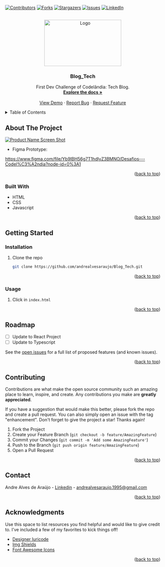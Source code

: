 <div id="top"></div>

[![Contributors][contributors-shield]][contributors-url]
[![Forks][forks-shield]][forks-url]
[![Stargazers][stars-shield]][stars-url]
[![Issues][issues-shield]][issues-url]
[![LinkedIn][linkedin-shield]][linkedin-url]

<br />
<div align="center">
  <a href="https://github.com/andrealvesaraujo/Blog_Tech">
    <img src="https://user-images.githubusercontent.com/18336972/150545013-c8fd4282-6a00-43af-81e6-9f6604eb6b1c.png" alt="Logo" width="250" height="150">
  </a>
  
  <h3 align="center">Blog_Tech</h3>

  <p align="center">
    First Dev Challenge of Codelândia: Tech Blog.
    <br />
    <a href="https://github.com/andrealvesaraujo/Blog_Tech"><strong>Explore the docs »</strong></a>
    <br />
    <br />
    <a href="https://blog-tech-andrealvesaraujo.vercel.app/">View Demo</a>
    ·
    <a href="https://github.com/andrealvesaraujo/Blog_Tech/issues">Report Bug</a>
    ·
    <a href="https://github.com/andrealvesaraujo/Blog_Tech/issues">Request Feature</a>
  </p>
</div>


<details>
  <summary>Table of Contents</summary>
  <ol>
    <li>
      <a href="#about-the-project">About The Project</a>
      <ul>
        <li><a href="#built-with">Built With</a></li>
      </ul>
    </li>
    <li>
      <a href="#getting-started">Getting Started</a>
      <ul>
        <li><a href="#prerequisites">Prerequisites</a></li>
        <li><a href="#installation">Installation</a></li>
      </ul>
    </li>
    <li><a href="#usage">Usage</a></li>
    <li><a href="#roadmap">Roadmap</a></li>
    <li><a href="#contributing">Contributing</a></li>
    <li><a href="#contact">Contact</a></li>
    <li><a href="#acknowledgments">Acknowledgments</a></li>
  </ol>
</details>


## About The Project

[![Product Name Screen Shot][product-screenshot]](https://blog-tech-andrealvesaraujo.vercel.app/)

* Figma Prototype:

https://www.figma.com/file/Yb9IBH56g7T1hdIyZ3BMNO/Desafios---Codel%C3%A2ndia?node-id=0%3A1

<p align="right">(<a href="#top">back to top</a>)</p>

### Built With

* HTML
* CSS
* Javascript


<p align="right">(<a href="#top">back to top</a>)</p>

## Getting Started

### Installation

1. Clone the repo
   ```sh
   git clone https://github.com/andrealvesaraujo/Blog_Tech.git
   ```
   
<p align="right">(<a href="#top">back to top</a>)</p>


### Usage

1. Click in `index.html`
    
<p align="right">(<a href="#top">back to top</a>)</p>

## Roadmap
 
- [ ] Update to React Project
- [ ] Update to Typescript

See the [open issues](https://github.com/andrealvesaraujo/Blog_Tech/issues) for a full list of proposed features (and known issues).

<p align="right">(<a href="#top">back to top</a>)</p>

## Contributing

Contributions are what make the open source community such an amazing place to learn, inspire, and create. Any contributions you make are **greatly appreciated**.

If you have a suggestion that would make this better, please fork the repo and create a pull request. You can also simply open an issue with the tag "enhancement".
Don't forget to give the project a star! Thanks again!

1. Fork the Project
2. Create your Feature Branch (`git checkout -b feature/AmazingFeature`)
3. Commit your Changes (`git commit -m 'Add some AmazingFeature'`)
4. Push to the Branch (`git push origin feature/AmazingFeature`)
5. Open a Pull Request

<p align="right">(<a href="#top">back to top</a>)</p>

## Contact

Andre Alves de Araújo - [Linkedin](https://www.linkedin.com/in/andre-alves-araujo/) - andrealvesaraujo.1995@gmail.com

<p align="right">(<a href="#top">back to top</a>)</p>

## Acknowledgments

Use this space to list resources you find helpful and would like to give credit to. I've included a few of my favorites to kick things off!

* [Designer Iuricode](https://www.linkedin.com/in/iuricode/)
* [Img Shields](https://shields.io)
* [Font Awesome Icons](https://fontawesome.com/v5.15/how-to-use/on-the-web/using-with/react)

<p align="right">(<a href="#top">back to top</a>)</p>

[contributors-shield]: https://img.shields.io/github/contributors/andrealvesaraujo/Blog_Tech.svg?style=for-the-badge
[contributors-url]: https://github.com/andrealvesaraujo/Blog_Tech/graphs/contributors
[forks-shield]: https://img.shields.io/github/forks/andrealvesaraujo/Blog_Tech.svg?style=for-the-badge
[forks-url]: https://github.com/andrealvesaraujo/Blog_Tech/network/members
[stars-shield]: https://img.shields.io/github/stars/andrealvesaraujo/Blog_Tech.svg?style=for-the-badge
[stars-url]: https://github.com/andrealvesaraujo/Blog_Tech/stargazers
[issues-shield]: https://img.shields.io/github/issues/andrealvesaraujo/Blog_Tech.svg?style=for-the-badge
[issues-url]: https://github.com/andrealvesaraujo/Blog_Tech/issues
[linkedin-shield]: https://img.shields.io/badge/-LinkedIn-black.svg?style=for-the-badge&logo=linkedin&colorB=555
[linkedin-url]: https://www.linkedin.com/in/andre-alves-araujo/
[product-screenshot]: https://user-images.githubusercontent.com/18336972/124207879-c9d7c500-dabc-11eb-8aa6-e2a31b99bbc7.png



